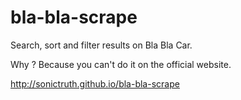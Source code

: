 # bla-bla-scrape

Search, sort and filter results on Bla Bla Car. 

Why ? Because you can't do it on the official website.

http://sonictruth.github.io/bla-bla-scrape 
